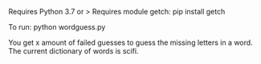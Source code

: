 Requires Python 3.7 or >
Requires module getch: pip install getch

To run: python wordguess.py

You get x amount of failed guesses to guess the missing letters in a word.  The current dictionary of words is scifi.

